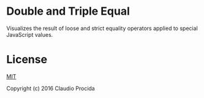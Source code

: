 # Double and Triple Equal

Visualizes the result of loose and strict equality operators applied to special JavaScript values.

# License

[MIT](https://opensource.org/licenses/MIT)

Copyright (c) 2016 Claudio Procida

